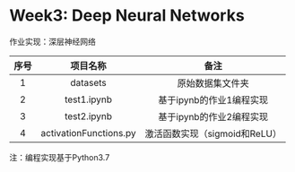 # Week3: Deep Neural Networks

作业实现：深层神经网络

| 序号 |        项目名称        |             备注              |
| :--: | :--------------------: | :---------------------------: |
|  1   |        datasets        |       原始数据集文件夹        |
|  2   |      test1.ipynb       |   基于ipynb的作业1编程实现    |
|  3   |      test2.ipynb       |   基于ipynb的作业2编程实现    |
|  4   | activationFunctions.py | 激活函数实现（sigmoid和ReLU） |

注：编程实现基于Python3.7

